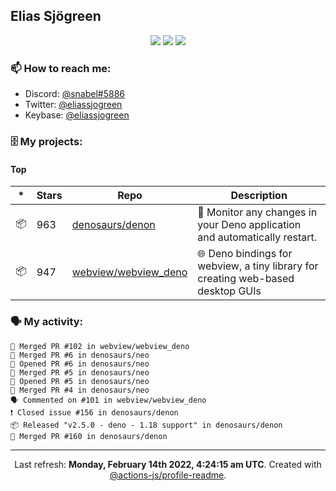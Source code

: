## Elias Sjögreen

<p align="center">
  <img src="https://img.shields.io/badge/🎂-dec. 2003-success" />
  <img src="https://img.shields.io/badge/🌎-Stockholm-informational" />
  <img src="https://img.shields.io/badge/👦-He/Him-informational" />
</p>

### 📫 How to reach me:

- Discord: [@snabel#5886](https://discord.com/users/267978757799673866)
- Twitter: [@eliassjogreen](https://twitter.com/eliassjogreen)
- Keybase: [@eliassjogreen](https://keybase.io/eliassjogreen)

### 🗄 My projects:

#### Top
|*|Stars|Repo|Description|
|---|---|---|---|
| 📦 | 963 | [denosaurs/denon](https://github.com/denosaurs/denon) | 👀 Monitor any changes in your Deno application and automatically restart. |
| 📦 | 947 | [webview/webview_deno](https://github.com/webview/webview_deno) | 🌐 Deno bindings for webview, a tiny library for creating web-based desktop GUIs |

### 🗣 My activity:

```
🎉 Merged PR #102 in webview/webview_deno
🎉 Merged PR #6 in denosaurs/neo
💪 Opened PR #6 in denosaurs/neo
🎉 Merged PR #5 in denosaurs/neo
💪 Opened PR #5 in denosaurs/neo
🎉 Merged PR #4 in denosaurs/neo
🗣 Commented on #101 in webview/webview_deno
❗️ Closed issue #156 in denosaurs/denon
📦 Released "v2.5.0 - deno - 1.18 support" in denosaurs/denon
🎉 Merged PR #160 in denosaurs/denon
```

------------
<p align="center">Last refresh: <b>Monday, February 14th 2022, 4:24:15 am UTC</b>. Created with <a href=https://github.com/marketplace/actions/profile-readme>@actions-js/profile-readme</a>.</p>
